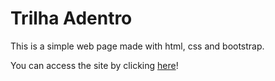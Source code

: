 # Trilha Adentro

This is a simple web page made with html, css and bootstrap.

You can access the site by clicking <a href="https://trilha-adentro.web.app/" target="blank">here</a>!
